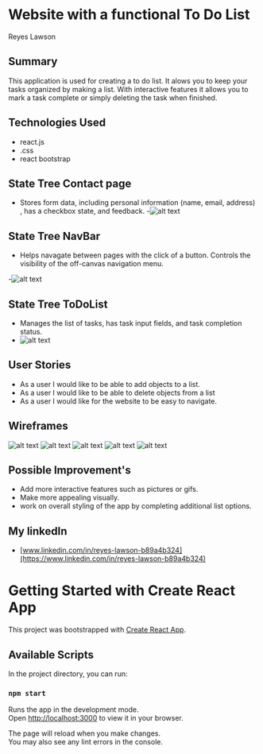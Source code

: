 # Website with a functional To Do List
Reyes Lawson

## Summary

This application is used for creating a to do list. It alows you to keep your tasks organized by making a list. With interactive features 
it allows you to mark a task complete or simply deleting the task when finished.



## Technologies Used
- react.js
- .css
- react bootstrap

## State Tree Contact page
- Stores form data, including personal information (name, email, address) , has a checkbox state,
and feedback.
-![alt text](<./public/images/screenshot-contact-state.png>)

## State Tree NavBar
- Helps navagate between pages with the click of a button. Controls the visibility of the off-canvas navigation menu.

-![alt text](<./public/images/screeshot-nav-state.png>)

## State Tree ToDoList
- Manages the list of tasks, has task input fields, and task completion status.
- ![alt text](<./public/images/screenshot-todolist-state.png>)

## User Stories
- As a user I would like to be able to add objects to a list.
- As a user I would like to be able to delete objects from a list
- As a user I would like for the website to be easy to navigate. 

## Wireframes

![alt text](<./public/images/wireframe-todolist1.png>)
![alt text](<./public/images/wireframe-todolist2.png>)
![alt text](<./public/images/screenshot-todolisthome.png>)
![alt text](<./public/images/screenshot-todolistcontact.png>)
![alt text](<./public/images/screenshot-todolistsidebar.png>)

## Possible Improvement's
- Add more interactive features such as pictures or gifs.
- Make more appealing visually.
- work on overall styling of the app by completing additional list options.

## My linkedIn 
- [www.linkedin.com/in/reyes-lawson-b89a4b324](https://www.linkedin.com/in/reyes-lawson-b89a4b324)












# Getting Started with Create React App

This project was bootstrapped with [Create React App](https://github.com/facebook/create-react-app).

## Available Scripts

In the project directory, you can run:

### `npm start`


Runs the app in the development mode.\
Open [http://localhost:3000](http://localhost:3000) to view it in your browser.

The page will reload when you make changes.\
You may also see any lint errors in the console.

